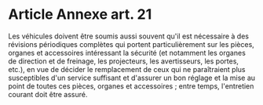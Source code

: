 # Article Annexe art. 21

Les véhicules doivent être soumis aussi souvent qu'il est nécessaire à des révisions périodiques complètes qui portent particulièrement sur les pièces, organes et accessoires intéressant la sécurité (et notamment les organes de direction et de freinage, les projecteurs, les avertisseurs, les portes, etc.), en vue de décider le remplacement de ceux qui ne paraîtraient plus susceptibles d'un service suffisant et d'assurer un bon réglage et la mise au point de toutes ces pièces, organes et accessoires ; entre temps, l'entretien courant doit être assuré.
